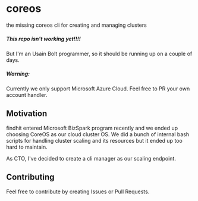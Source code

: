 # coreos

the missing coreos cli for creating and managing clusters


##### This repo isn't working yet!!!!
But I'm an Usain Bolt programmer, so it should be running up on a couple of days.


##### Warning:

Currently we only support Microsoft Azure Cloud. Feel free to PR your own
account handler.


## Motivation

findhit entered Microsoft BizSpark program recently and we ended up choosing
CoreOS as our cloud cluster OS. We did a bunch of internal bash scripts for
handling cluster scaling and its resources but it ended up too hard to maintain.

As CTO, I've decided to create a cli manager as our scaling endpoint.


## Contributing

Feel free to contribute by creating Issues or Pull Requests.
